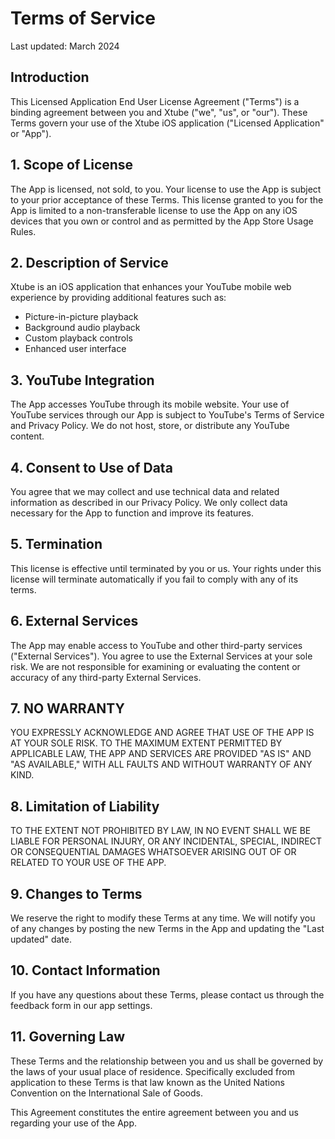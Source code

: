 # Terms of Service

Last updated: March 2024

## Introduction

This Licensed Application End User License Agreement ("Terms") is a binding agreement between you and Xtube ("we", "us", or "our"). These Terms govern your use of the Xtube iOS application ("Licensed Application" or "App").

## 1. Scope of License

The App is licensed, not sold, to you. Your license to use the App is subject to your prior acceptance of these Terms. This license granted to you for the App is limited to a non-transferable license to use the App on any iOS devices that you own or control and as permitted by the App Store Usage Rules.

## 2. Description of Service

Xtube is an iOS application that enhances your YouTube mobile web experience by providing additional features such as:
- Picture-in-picture playback
- Background audio playback
- Custom playback controls
- Enhanced user interface

## 3. YouTube Integration

The App accesses YouTube through its mobile website. Your use of YouTube services through our App is subject to YouTube's Terms of Service and Privacy Policy. We do not host, store, or distribute any YouTube content.

## 4. Consent to Use of Data

You agree that we may collect and use technical data and related information as described in our Privacy Policy. We only collect data necessary for the App to function and improve its features.

## 5. Termination

This license is effective until terminated by you or us. Your rights under this license will terminate automatically if you fail to comply with any of its terms.

## 6. External Services

The App may enable access to YouTube and other third-party services ("External Services"). You agree to use the External Services at your sole risk. We are not responsible for examining or evaluating the content or accuracy of any third-party External Services.

## 7. NO WARRANTY

YOU EXPRESSLY ACKNOWLEDGE AND AGREE THAT USE OF THE APP IS AT YOUR SOLE RISK. TO THE MAXIMUM EXTENT PERMITTED BY APPLICABLE LAW, THE APP AND SERVICES ARE PROVIDED "AS IS" AND "AS AVAILABLE," WITH ALL FAULTS AND WITHOUT WARRANTY OF ANY KIND.

## 8. Limitation of Liability

TO THE EXTENT NOT PROHIBITED BY LAW, IN NO EVENT SHALL WE BE LIABLE FOR PERSONAL INJURY, OR ANY INCIDENTAL, SPECIAL, INDIRECT OR CONSEQUENTIAL DAMAGES WHATSOEVER ARISING OUT OF OR RELATED TO YOUR USE OF THE APP.

## 9. Changes to Terms

We reserve the right to modify these Terms at any time. We will notify you of any changes by posting the new Terms in the App and updating the "Last updated" date.

## 10. Contact Information

If you have any questions about these Terms, please contact us through the feedback form in our app settings.

## 11. Governing Law

These Terms and the relationship between you and us shall be governed by the laws of your usual place of residence. Specifically excluded from application to these Terms is that law known as the United Nations Convention on the International Sale of Goods.

This Agreement constitutes the entire agreement between you and us regarding your use of the App.